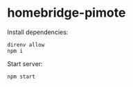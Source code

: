 # homebridge-pimote

Install dependencies:

    direnv allow
    npm i

Start server:

    npm start
